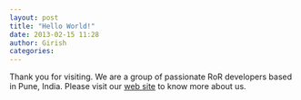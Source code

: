 ```yaml
---
layout: post
title: "Hello World!"
date: 2013-02-15 11:28
author: Girish
categories: 
---
```


Thank you for visiting. We are a group of passionate RoR developers based in Pune, India. Please visit our [web site](http://cuberoot.in) to know more about us.
 
